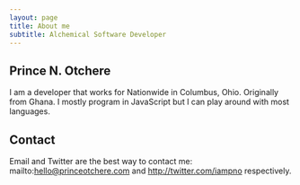 ```yaml
---
layout: page
title: About me
subtitle: Alchemical Software Developer
---
```


## Prince N. Otchere

I am a developer that works for Nationwide in Columbus, Ohio. Originally from Ghana. I mostly program in JavaScript but I can play around with most languages.


## Contact

Email and Twitter are the best way to contact me: mailto:hello@princeotchere.com and http://twitter.com/iampno respectively.
